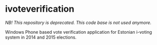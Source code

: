 ivoteverification
=================

*NB! This repository is deprecated. This code base is not used anymore.*

Windows Phone based vote verification application for Estonian i-voting system
in 2014 and 2015 elections.
